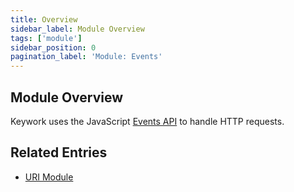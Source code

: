 ```yaml
---
title: Overview
sidebar_label: Module Overview
tags: ['module']
sidebar_position: 0
pagination_label: 'Module: Events'
---
```


## Module Overview

Keywork uses the JavaScript [Events API](https://developer.mozilla.org/en-US/docs/Web/API/Event)
to handle HTTP requests.

## Related Entries

- [URI Module](/modules/router)
